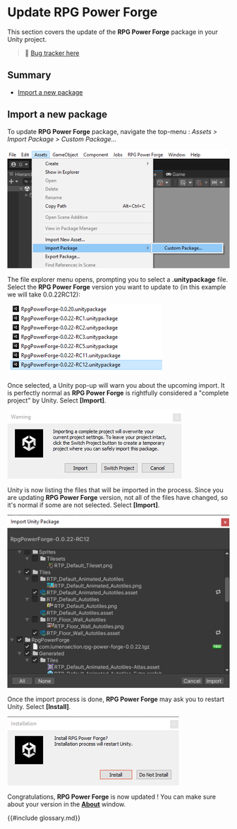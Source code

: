 # Update RPG Power Forge

This section covers the update of the **RPG Power Forge** package in your Unity project. 

> 🐞 [Bug tracker here](https://trello.com/b/PIzgsYov/rpg-power-forge-road-map)

## Summary
- [Import a new package](#import-a-new-package)

## Import a new package

To update **RPG Power Forge** package, navigate the top-menu : *Assets > Import Package > Custom Package...*

![menu_location.png](./../media/update/menu_location.png)

The file explorer menu opens, prompting you to select a **.unitypackage** file. Select the **RPG Power Forge** version you want to update to (in this example we will take 0.0.22RC12):

![select_package.png](./../media/update/select_package.png)

Once selected, a Unity pop-up will warn you about the upcoming import. It is perfectly normal as **RPG Power Forge** is rightfully considered a "complete project" by Unity. Select **[Import]**.

![warning.png](./../media/update/warning.png)

Unity is now listing the files that will be imported in the process. Since you are updating **RPG Power Forge** version, not all of the files have changed, so it's normal if some are not selected. Select **[Import]**.

![list.png](./../media/update/list.png)

Once the import process is done, **RPG Power Forge** may ask you to restart Unity. Select **[Install]**.

![list.png](./../media/new_project/import_restart.png)

Congratulations, **RPG Power Forge** is now updated ! You can make sure about your version in the **[About](./about.md)** window.

{{#include glossary.md}}